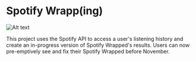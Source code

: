 # Spotify Wrapp(ing)

<img
  src="/Screen Shot 2023-03-12 at 4.27.50 PM"
  alt="Alt text"
  title="Optional title"
  style="display: inline-block; margin: 0 auto; max-width: 100px">
  
This project uses the Spotify API to access a user's listening history and create an in-progress version of Spotify Wrapped's results. Users can now pre-emptively see and fix their Spotify Wrapped before November.

